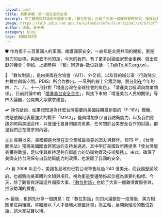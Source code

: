 ```yaml
---
layout: post
title: 蘋果專欄：許一個安全的台灣
excerpt: 除了觀察與評論這件國家大事，「數位對話」也給了大家一個難得實際參與，推波助瀾的機會。
image: https://talk.pdis.nat.gov.tw/uploads/default/original/2X/9/93f7f00652cc6dbed3c8f0e473dc2791fcb8339a.jpeg
author: 唐鳳、黃子維
category: blog
tags: [開放政府]
---
```


🛡️ 作為兩千三百萬國人的家園，維護國家安全，一直都是全民共同的期盼，更是努力的目標。與過去不同的是，今天的我們，有了更多討論國家安全事務、做出貢獻的機會：例如，上網參與「『智』同道合–數位對話」（ [TalkTo.AIT.org.tw](https://ait-polis.pdis.nat.gov.tw/55drvcpvrk)）。

📲 「數位對話」，是由美國在台協會（AIT）、外交部，以及我的辦公室（行政院公共數位創新空間，PDIS）所合作推出。一系列的線上公眾諮詢，將分別在今年的四、六、八、十一月針對「增進台灣在全球社會的角色」、「增進美台經濟與商業關係」、目前討論中的「[增進美台安全合作](https://ait-polis.pdis.nat.gov.tw/55drvcpvrk)」，與接下來的「增進美台人民的關係」等四大議題，公開向大眾徵求建言。

🛩️ 換句話說，如果想知道為什麼台灣需要向美國採購最新型的「F-16V」戰機，或是號稱地表最強大的戰車「M1A2」，能夠增加多少自我防衛能力，以及我們應該如何與美國合作，以便強化自身的國防產業，任何關於台美安全合作的討論，都是我們正在徵求的內容。

🇺🇸 長期以來，美國都是台灣在安全領域最重要的盟友與夥伴。1979 年，《台灣關係法》獲得美國國會跨黨派的支持並通過，其中明訂美國政府應提供「使台灣能夠獲得數量，足以使其維持足夠自衛能力的防衛物資及技術服務」。由此，確保了美國支持台灣保有自我防衛能力的政策，也鞏固了我國的安全。

✍️ 自 2008 年至今，美國各屆政府已對台灣軍售超過 240 億美元，而我國歷屆政府，也都將向美軍購的金額與項目，視為衡量雙邊關係起伏極為重要的指標。今天，除了觀察與評論這件國家大事，[「數位對話」](https://ait-polis.pdis.nat.gov.tw/55drvcpvrk)也給了大家一個難得實際參與，推波助瀾的機會。

🔜 最後，也預先分享一個訊息：在「數位對話」的四大議題告一段落後，美方相關單位與組織，將繼續以「人才循環大聯盟計畫」為主軸，展開新階段的數位對話，請大家拭目以待。
